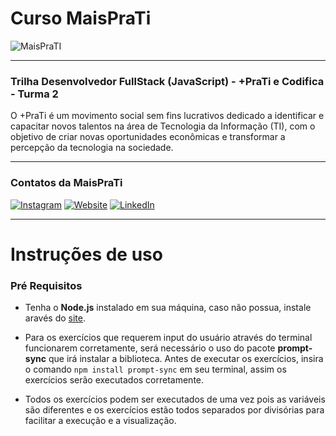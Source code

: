 # Curso MaisPraTi

![MaisPraTI](https://media.licdn.com/dms/image/v2/C4D1BAQE-hgWmZw6vMQ/company-background_10000/company-background_10000/0/1594408985136/maisprati_cover?e=2147483647&v=beta&t=O6ZZa3jETSjW2xJveLKOoowLAMpnPwwJLePTvaOoYVw)

------------------------------------------------------------------


### Trilha Desenvolvedor FullStack (JavaScript) - +PraTi e Codifica - Turma 2


O +PraTi é um movimento social sem fins lucrativos dedicado a identificar e capacitar novos talentos na área de Tecnologia da Informação (TI), com o objetivo de criar novas oportunidades econômicas e transformar a percepção da tecnologia na sociedade.


------------------------------------------------------------------

### Contatos da MaisPraTi


[![Instagram](https://i.imgur.com/7GXXik6.png)](https://www.instagram.com/maisprati/) [![Website](https://i.imgur.com/sfE08x7.png)](https://www.maisprati.com.br/) [![LinkedIn](https://i.imgur.com/JS0zkAc.png)](https://www.linkedin.com/company/maisprati/)

------------------------------------------------------------------

# Instruções de uso


### Pré Requisitos

- Tenha o **Node.js** instalado em sua máquina, caso não possua, instale aravés do [site](https://nodejs.org/pt).

- Para os exercícios que requerem input do usuário através do terminal funcionarem corretamente, será necessário o uso do pacote **prompt-sync** que irá instalar a biblioteca. Antes de executar os exercícios, insira o comando `npm install prompt-sync` em seu terminal, assim os exercícios serão executados corretamente.

- Todos os exercícios podem ser executados de uma vez pois as variáveis são diferentes e os exercícios estão todos separados por divisórias para facilitar a execução e a visualização.






